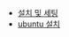 - [설치 및 세팅](https://techdebt.tistory.com/18)
- [ubuntu 설치](https://velog.io/@suzu11/Mac-M1-%EC%97%90%EC%84%9C-%EC%9A%B0%EB%B6%84%ED%88%AC-%EC%84%A4%EC%B9%98%ED%95%98%EA%B8%B0-UTM#ubuntu-gui-%EC%84%A4%EC%A0%95%ED%95%98%EA%B8%B0)
